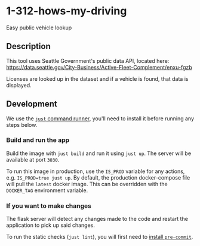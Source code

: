 # 1-312-hows-my-driving
Easy public vehicle lookup

## Description

This tool uses Seattle Government's public data API, located here: https://data.seattle.gov/City-Business/Active-Fleet-Complement/enxu-fgzb

Licenses are looked up in the dataset and if a vehicle is found, that data is displayed.

## Development

We use the [`just` command runner](https://github.com/casey/just), you'll need to install it before running any steps below.

### Build and run the app

Build the image with `just build` and run it using `just up`.
The server will be available at port `3030`.

To run this image in production, use the `IS_PROD` variable for any actions, e.g. `IS_PROD=true just up`.
By default, the production docker-compose file will pull the `latest` docker image.
This can be overridden with the `DOCKER_TAG` environment variable.

### If you want to make changes

The flask server will detect any changes made to the code and restart the application to pick up said changes.

To run the static checks (`just lint`), you will first need to [install `pre-commit`](https://pre-commit.com/).
